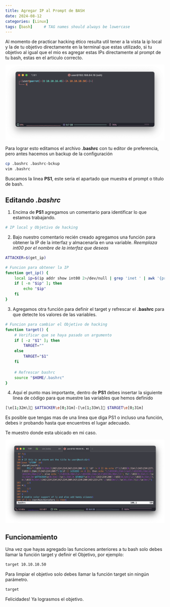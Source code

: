 ```yaml
---
title: Agregar IP al Prompt de BASH
date: 2024-08-12
categories: [Linux]
tags: [bash]     # TAG names should always be lowercase
---
```


Al momento de practicar hacking ético resulta util tener a la vista la ip local y la de tu objetivo directamente en la terminal que estas utilizado, si tu objetivo al igual que el mio es agregar estas IPs directamente al prompt de tu bash, estas en el articulo correcto.

![Resultado final](/assets/img/prompt-bash-1.png)

Para lograr esto editamos el archivo **.bashrc** con tu editor de preferencia, pero antes hacemos un backup de la configuración

```bash
cp .bashrc .bashrc-bckup
vim .bashrc 
```
Buscamos la linea **PS1**, este seria el apartado que muestra el prompt o titulo de bash.

## Editando *.bashrc*

1. Encima de **PS1** agregamos un comentario para identificar lo que estamos trabajando.
```bash
# IP local y Objetivo de hacking
```

2. Bajo nuestro comentario recién creado agregamos una función para obtener la IP de la interfaz y almacenarla en una variable.
*Reemplaza int00 por el nombre de la interfaz que deseas*
```bash
ATTACKER=$(get_ip)
```
```bash
# Funcion para obtener la IP
function get_ip() {
    local ip=$(ip addr show int00 2>/dev/null | grep 'inet ' | awk '{print $2}' | cut -d/ -f1)
    if [ -n "$ip" ]; then
        echo "$ip"
    fi
}
```

3. Agregamos otra función para definir el target y refrescar el **.bashrc** para que detecte los valores de las variables.
```bash
# Funcion para cambiar el Objetivo de hacking
function target() {
    # Verificar que se haya pasado un argumento
    if [ -z "$1" ]; then
        TARGET=""
    else
        TARGET="$1"
    fi

    # Refrescar bashrc
    source "$HOME/.bashrc"
}
````
4. Aquí el punto mas importante, dentro de **PS1** debes insertar la siguiente linea de código para que muestre las variables que hemos definido
```bash
[\e[1;32m\]󰆧 $ATTACKER\e[0;31m]-[\e[1;33m\]󰀖 $TARGET\e[0;31m]
```

Es posible que tengas mas de una linea que diga PS1 o incluso una función, debes ir probando hasta que encuentres el lugar adecuado.

Te muestro donde esta ubicado en mi caso.

![Ubicacion de variables en mi PS1](/assets/img/prompt-bash-2.png)

## Funcionamiento

Una vez que hayas agregado las funciones anteriores a tu bash solo debes llamar la función target y definir el Objetivo, por ejemplo:
```bash
target 10.10.10.50
```
Para limpiar el objetivo solo debes llamar la función target  sin ningún parámetro.
```bash
target
```

Felicidades! Ya lograsmos el objetivo.
